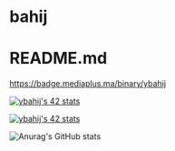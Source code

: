 # bahij

# README.md                              

https://badge.mediaplus.ma/binary/ybahij

[![ybahij's 42 stats](https://badge.mediaplus.ma/colorfulwaves/ybahij)](https://github.com/oakoudad/badge42)

<a href="https://github.com/oakoudad/badge42"><img src="https://badge.mediaplus.ma/colorfulwaves/ybahij" alt="ybahij's 42 stats" /></a>

![Anurag's GitHub stats](https://github-readme-stats.vercel.app/api?username=ybahij&show_icons=true&theme=transparent)
